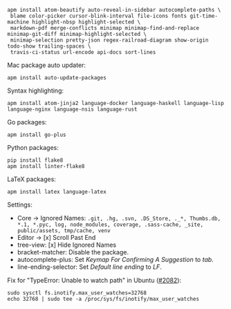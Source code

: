 ```
apm install atom-beautify auto-reveal-in-sidebar autocomplete-paths \
 blame color-picker cursor-blink-interval file-icons fonts git-time-machine highlight-nbsp highlight-selected \
 markdown-pdf merge-conflicts minimap minimap-find-and-replace minimap-git-diff minimap-highlight-selected \
 minimap-selection pretty-json regex-railroad-diagram show-origin todo-show trailing-spaces \
 travis-ci-status url-encode api-docs sort-lines
```

Mac package auto updater:
```
apm install auto-update-packages
```

Syntax highlighting:
```
apm install atom-jinja2 language-docker language-haskell language-lisp language-nginx language-nsis language-rust
```

Go packages:
```
apm install go-plus
```

Python packages:
```
pip install flake8
apm install linter-flake8
```

LaTeX packages:
```
apm install latex language-latex
```

Settings:
- Core → Ignored Names: `.git, .hg, .svn, .DS_Store, ._*, Thumbs.db, *.1, *.pyc, log, node_modules, coverage, .sass-cache, _site, public/assets, tmp/cache, venv`
- Editor → [x] Scroll Past End
- tree-view: [x] Hide Ignored Names
- bracket-matcher: Disable the package.
- autocomplete-plus: Set _Keymap For Confirming A Suggestion_ to _tab_.
- line-ending-selector: Set _Default line ending_ to _LF_.

Fix for "TypeError: Unable to watch path" in Ubuntu ([#2082](https://github.com/atom/atom/issues/2082)):
```
sudo sysctl fs.inotify.max_user_watches=32768
echo 32768 | sudo tee -a /proc/sys/fs/inotify/max_user_watches
```
